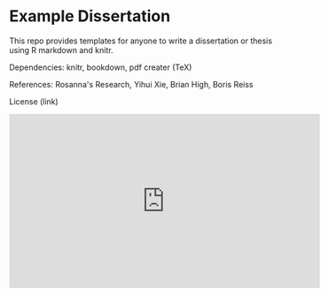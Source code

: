 # Example Dissertation

This repo provides templates for anyone to write a dissertation or thesis using R markdown and knitr. 

Dependencies: knitr, bookdown, pdf creater (TeX)

References: Rosanna's Research, Yihui Xie, Brian High, Boris Reiss

License (link)

<iframe width="560" height="315" src="https://www.youtube.com/embed/AP_nU9jd0mk" frameborder="0" gesture="media" allowfullscreen></iframe>
